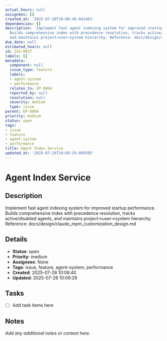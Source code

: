 ```yaml
---
actual_hours: null
assignees: []
created_at: '2025-07-28T10:08:40.041463'
dependencies: []
description: 'Implement fast agent indexing system for improved startup performance.
  Builds comprehensive index with precedence resolution, tracks active/disabled agents,
  and maintains project→user→system hierarchy. Reference: docs/design/claude_mpm_customization_design.md'
due_date: null
estimated_hours: null
id: ISS-0027
labels: []
metadata:
  component: null
  issue_type: feature
  labels:
  - agent-system
  - performance
  relates_to: EP-0004
  reported_by: null
  resolution: null
  severity: medium
  type: issue
parent: EP-0004
priority: medium
status: open
tags:
- issue
- feature
- agent-system
- performance
title: Agent Index Service
updated_at: '2025-07-28T10:09:29.095505'
---
```


# Agent Index Service

## Description
Implement fast agent indexing system for improved startup performance. Builds comprehensive index with precedence resolution, tracks active/disabled agents, and maintains project→user→system hierarchy. Reference: docs/design/claude_mpm_customization_design.md

## Details
- **Status**: open
- **Priority**: medium
- **Assignees**: None
- **Tags**: issue, feature, agent-system, performance
- **Created**: 2025-07-28 10:08:40
- **Updated**: 2025-07-28 10:09:29

## Tasks
- [ ] Add task items here

## Notes
_Add any additional notes or context here._
